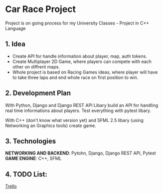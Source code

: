 # Car Race Project
Project is on going process for my University Classes - Project in C++ Language

## 1. Idea

- Create API for handle information about player, map, auth tokens.
- Create Multiplayer 2D Game, where players can compete with each other on diffrent maps.
- Whole project is based on Racing Games ideas, where player will have to take three laps and end whole race on first position to win.

## 2. Development Plan

With Python, Django and Django REST API Libary build an API for handling real time informations about players. Test everything with pytest libary.

With C++ (don't know what version yet) and SFML 2.5 libary (using Networking an Graphics tools) create game.

## 3. Technologies

**NETWORKING AND BACKEND**: Pytohn, Django, Django REST API, Pytest
**GAME ENGINE**: C++, SFML

## 4. TODO List:


[Trello](https://trello.com/b/abXLx3YW/car-race-game-cpp-project)




